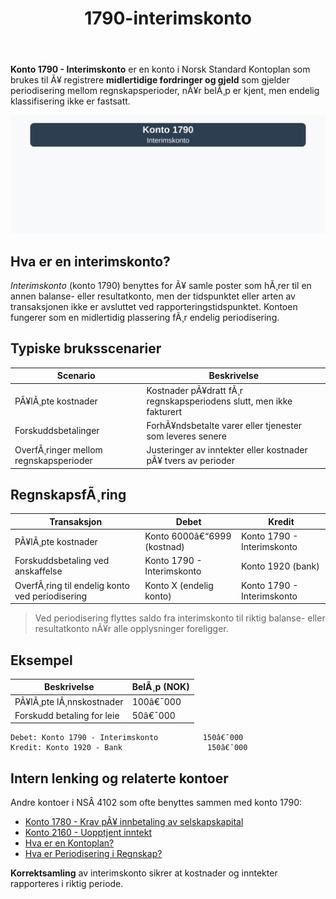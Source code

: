 ﻿---
title: "1790-interimskonto"
meta_title: "1790-interimskonto"
meta_description: '**Konto 1790 - Interimskonto** er en konto i Norsk Standard Kontoplan som brukes til Ã¥ registrere **midlertidige fordringer og gjeld** som gjelder periodiserin...'
slug: 1790-interimskonto
type: blog
layout: pages/single
---

**Konto 1790 - Interimskonto** er en konto i Norsk Standard Kontoplan som brukes til Ã¥ registrere **midlertidige fordringer og gjeld** som gjelder periodisering mellom regnskapsperioder, nÃ¥r belÃ¸p er kjent, men endelig klassifisering ikke er fastsatt.

![Illustrasjon av konto 1790 Interimskonto](1790-interimskonto-image.svg)

## Hva er en interimskonto?

*Interimskonto* (konto 1790) benyttes for Ã¥ samle poster som hÃ¸rer til en annen balanse- eller resultatkonto, men der tidspunktet eller arten av transaksjonen ikke er avsluttet ved rapporteringstidspunktet. Kontoen fungerer som en midlertidig plassering fÃ¸r endelig periodisering.

## Typiske bruksscenarier

| Scenario                                         | Beskrivelse                                                  |
|--------------------------------------------------|--------------------------------------------------------------|
| PÃ¥lÃ¸pte kostnader                                | Kostnader pÃ¥dratt fÃ¸r regnskapsperiodens slutt, men ikke fakturert |
| Forskuddsbetalinger                              | ForhÃ¥ndsbetalte varer eller tjenester som leveres senere      |
| OverfÃ¸ringer mellom regnskapsperioder            | Justeringer av inntekter eller kostnader pÃ¥ tvers av perioder |

## RegnskapsfÃ¸ring

| Transaksjon                                      | Debet                   | Kredit                    |
|--------------------------------------------------|--------------------------|---------------------------|
| PÃ¥lÃ¸pte kostnader                                | Konto 6000â€“6999 (kostnad)| Konto 1790 - Interimskonto|
| Forskuddsbetaling ved anskaffelse                | Konto 1790 - Interimskonto| Konto 1920 (bank)        |
| OverfÃ¸ring til endelig konto ved periodisering   | Konto X (endelig konto)  | Konto 1790 - Interimskonto|

> Ved periodisering flyttes saldo fra interimskonto til riktig balanse- eller resultatkonto nÃ¥r alle opplysninger foreligger.

## Eksempel

| Beskrivelse                    | BelÃ¸p (NOK) |
|--------------------------------|-------------|
| PÃ¥lÃ¸pte lÃ¸nnskostnader         | 100â€¯000     |
| Forskudd betaling for leie     | 50â€¯000      |

```plaintext
Debet: Konto 1790 - Interimskonto          150â€¯000
Kredit: Konto 1920 - Bank                   150â€¯000
```

## Intern lenking og relaterte kontoer

Andre kontoer i NSÂ 4102 som ofte benyttes sammen med konto 1790:

* [Konto 1780 - Krav pÃ¥ innbetaling av selskapskapital](/blogs/kontoplan/1780-krav-pa-innbetaling-av-selskapskapital "Konto 1780 - Krav pÃ¥ innbetaling av selskapskapital")
* [Konto 2160 - Uopptjent inntekt](/blogs/kontoplan/2160-uopptjent-inntekt "Konto 2160 - Uopptjent inntekt")
* [Hva er en Kontoplan?](/blogs/regnskap/hva-er-kontoplan "Hva er en Kontoplan? Komplett Guide til Kontoplaner i Norsk Regnskap")
* [Hva er Periodisering i Regnskap?](/blogs/regnskap/hva-er-periodisering "Hva er Periodisering i Regnskap? Komplett Guide til Periodiseringsprinsippet")

**Korrektsamling** av interimskonto sikrer at kostnader og inntekter rapporteres i riktig periode.
